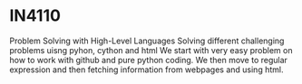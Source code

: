 # IN4110
Problem Solving with High-Level Languages
Solving different challenging problems uisng pyhon, cython and html
We start with very easy problem on how to work with github and pure python coding. We then move to regular expression and then fetching information from webpages and using html.
